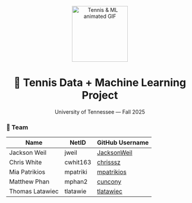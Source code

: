 <p align="center">
  <img src="https://media3.giphy.com/media/v1.Y2lkPTc5MGI3NjExZ2dnZWZoYzY0Nmh3Y3ptNXdhamdqcW9qMjIzb28zZ3VxOXB3Z3BkeCZlcD12MV9pbnRlcm5hbF9naWZfYnlfaWQmY3Q9Zw/Lq9x8oIjtTbRcA5lm9/giphy.gif" width="150" alt="Tennis & ML animated GIF" />
  <h1 align="center">🎾 Tennis Data + Machine Learning Project</h1>
  <p align="center">University of Tennessee — Fall 2025</p>
</p>

### 👥 Team

| Name            | NetID     | GitHub Username |
|-----------------|------------|-----------------|
| Jackson Weil    | jweil      | [JacksonWeil](https://github.com/JacksonWeil) |
| Chris White     | cwhit163   | [chrisssz](https://github.com/chrisssz) |
| Mia Patrikios   | mpatriki   | [mpatrikios](https://github.com/mpatrikios) |
| Matthew Phan    | mphan2     | [cuncony](https://github.com/cuncony) |
| Thomas Latawiec | tlatawie   | [tlatawiec](https://github.com/tlatawiec) |
